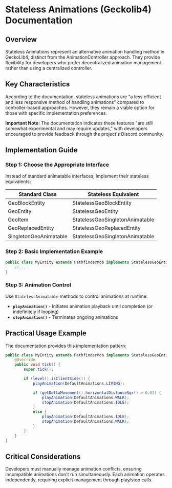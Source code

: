 # Stateless Animations (Geckolib4) Documentation

## Overview

Stateless Animations represent an alternative animation handling method in GeckoLib4, distinct from the AnimationController approach. They provide flexibility for developers who prefer decentralized animation management rather than using a centralized controller.

## Key Characteristics

According to the documentation, stateless animations are "a less efficient and less responsive method of handling animations" compared to controller-based approaches. However, they remain a viable option for those with specific implementation preferences.

**Important Note:** The documentation indicates these features "are still somewhat experimental and may require updates," with developers encouraged to provide feedback through the project's Discord community.

## Implementation Guide

### Step 1: Choose the Appropriate Interface

Instead of standard animatable interfaces, implement their stateless equivalents:

| Standard Class | Stateless Equivalent |
|---|---|
| GeoBlockEntity | StatelessGeoBlockEntity |
| GeoEntity | StatelessGeoEntity |
| GeoItem | StatelessGeoSingletonAnimatable |
| GeoReplacedEntity | StatelessGeoReplacedEntity |
| SingletonGeoAnimatable | StatelessGeoSingletonAnimatable |

### Step 2: Basic Implementation Example

```java
public class MyEntity extends PathfinderMob implements StatelessGeoEntity {
    //...
}
```

### Step 3: Animation Control

Use `StatelessAnimatable` methods to control animations at runtime:

- **`playAnimation()`** - Initiates animation playback until completion (or indefinitely if looping)
- **`stopAnimation()`** - Terminates ongoing animations

## Practical Usage Example

The documentation provides this implementation pattern:

```java
public class MyEntity extends PathfinderMob implements StatelessGeoEntity {
    @Override
    public void tick() {
        super.tick();

        if (level().isClientSide()) {
            playAnimation(DefaultAnimations.LIVING);

            if (getDeltaMovement().horizontalDistanceSqr() > 0.01) {
                playAnimation(DefaultAnimations.WALK);
                stopAnimation(DefaultAnimations.IDLE);
            }
            else {
                playAnimation(DefaultAnimations.IDLE);
                stopAnimation(DefaultAnimations.WALK);
            }
        }
    }
}
```

## Critical Considerations

Developers must manually manage animation conflicts, ensuring incompatible animations don't run simultaneously. Each animation operates independently, requiring explicit management through play/stop calls.
